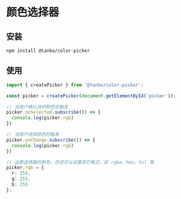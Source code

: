 颜色选择器
===========================================


## 安装
```
npm install @tanbo/color-picker
```

## 使用

```typescript
import { createPicker } from '@tanbo/color-picker';

const picker = createPicker(document.getElementById('picker'));

// 当用户确认选中颜色后触发
picker.onSelected.subscribe(() => {
  console.log(picker.rgb)
})

// 当用户选择颜色时触发
picker.onChange.subscribe(() => {
  console.log(picker.rgb)
})

// 设置选择器的颜色，你还可以设置其它格式，如 rgba、hex、hsl 等
picker.rgb = {
  r: 255,
  g: 255,
  b: 255
};
```

